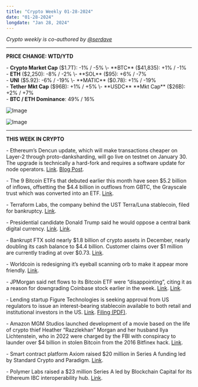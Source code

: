 ```yaml
---
title: "Crypto Weekly 01-28-2024"
date: "01-28-2024"
longdate: "Jan 28, 2024"
---
```


*Crypto weekly is co-authored by [@serdave](https://twitter.com/serdave_eth)*



---

**PRICE CHANGE: WTD/YTD**

\- **Crypto Market Cap** ($1.7T): -1% / -5%  
\- **BTC** ($41,835): +1% / -1%  
\- **ETH** ($2,250): -8% / -2%  
\- **SOL** ($95): +6% / -7%  
\- **UNI** ($5.92): -6% / -19%  
\- **MATIC** ($0.78): +1% / -19%  
\- **Tether** **Mkt Cap** ($96B): +1% / +5%  
\- **USDC** **Mkt Cap** ($26B): +2% / +7%  
\- **BTC / ETH Dominance**: 49% / 16%  


![Image](/images/01-28-2024-1.png)

![Image](/images/01-28-2024-2.png)

---

**THIS WEEK IN CRYPTO**

\- Ethereum’s Dencun update, which will make transactions cheaper on Layer-2 through proto-danksharding, will go live on testnet on January 30. The upgrade is technically a hard-fork and requires a software update for node operators. [Link](https://www.coindesk.com/tech/2024/01/25/ethereum-developers-set-timeline-for-final-dencun-testnet-upgrades/). [Blog Post](https://blog.ethereum.org/2024/01/24/sepolia-holesky-dencun).   
  
\- The 9 Bitcoin ETFs that debuted earlier this month have seen $5.2 billion of inflows, offsetting the $4.4 billion in outflows from GBTC, the Grayscale trust which was converted into an ETF. [Link](https://www.bloomberg.com/news/articles/2024-01-25/bitcoin-spot-etfs-saw-highest-net-outflows-since-trading-began).   
  
\- Terraform Labs, the company behind the UST Terra/Luna stablecoin, filed for bankruptcy. [Link](https://techcrunch.com/2024/01/21/terraform-labs-files-for-chapter-11-bankruptcy/).   
  
\- Presidential candidate Donald Trump said he would oppose a central bank digital currency. [Link](https://www.bloomberg.com/news/articles/2024-01-23/ramaswamy-lauds-trump-for-opposing-central-bank-digital-dollar). [Link](https://www.coindesk.com/policy/2024/01/23/trump-reiterates-anti-cbdc-stance-credits-vivek-ramaswamy-for-policy-guidance/).   
  
\- Bankrupt FTX sold nearly $1.8 billion of crypto assets in December, nearly doubling its cash balance to $4.4 billion. Customer claims over $1 million are currently trading at over $0.73. [Link](https://www.bloomberg.com/news/articles/2024-01-27/ftx-is-unloading-crypto-to-raise-cash-and-pay-back-customers).    
  
\- Worldcoin is redesigning it’s eyeball scanning orb to make it appear more friendly. [Link](https://techcrunch.com/2024/01/24/worldcoin-to-launch-new-orb-to-make-its-eyeball-scanning-device-look-more-friendly/).   
  
\- JPMorgan said net flows to its Bitcoin ETF were “disappointing”, citing it as a reason for downgrading Coinbase stock earlier in the week. [Link](https://www.bloomberg.com/news/articles/2024-01-23/waning-bitcoin-etf-hype-set-to-drag-on-coinbase-coin-jpmorgan-says). [Link](https://www.bloomberg.com/news/articles/2024-01-25/bitcoin-spot-etfs-saw-highest-net-outflows-since-trading-began).   
  
\- Lending startup Figure Technologies is seeking approval from US regulators to issue an interest-bearing stablecoin available to both retail and institutional investors in the US. [Link](https://www.bloomberg.com/news/articles/2024-01-22/crypto-startup-figure-seeks-sec-approval-to-issue-interest-bearing-stablecoin). [Filing (PDF)](https://www.sec.gov/Archives/edgar/data/1974395/000113743923001216/fccs1102023.htm).    
  
\- Amazon MGM Studios launched development of a movie based on the life of crypto thief Heather “Razzlekhan” Morgan and her husband Ilya Lichtenstein, who in 2022 were charged by the FBI with conspiracy to launder over $4 billion in stolen Bitcoin from the 2016 Bitfinex hack. [Link](https://deadline.com/2024/01/razzlekhan-movie-hannah-marks-lili-reinhart-amazon-mgm-1235804899/).   
  
\- Smart contract platform Axiom raised $20 million in Series A funding led by Standard Crypto and Paradigm. [Link](https://www.coindesk.com/tech/2024/01/25/axiom-protocol-for-historical-ethereum-data-raises-20m-led-by-paradigm-standard-crypto/).  
  
\- Polymer Labs raised a $23 million Series A led by Blockchain Capital for its Ethereum IBC interoperability hub. [Link](https://www.coindesk.com/business/2024/01/23/ethereum-interoperability-hub-polymer-raises-23m-series-a-funding-from-marquee-investors/amp/).